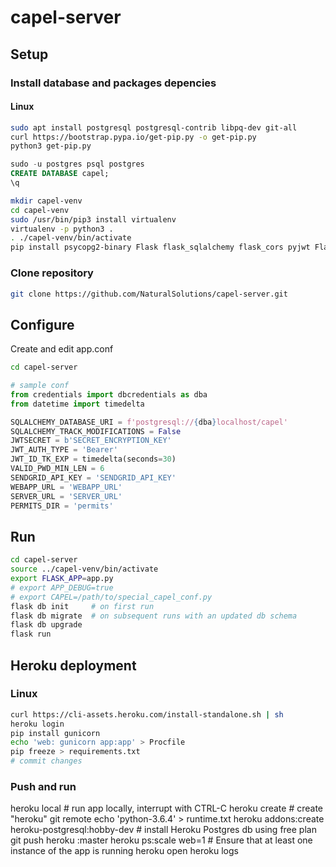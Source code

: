 # capel-server

## Setup

### Install database and packages depencies

#### Linux
```sh
sudo apt install postgresql postgresql-contrib libpq-dev git-all
curl https://bootstrap.pypa.io/get-pip.py -o get-pip.py
python3 get-pip.py
```
```sql
sudo -u postgres psql postgres
CREATE DATABASE capel;
\q
```
```sh
mkdir capel-venv
cd capel-venv
sudo /usr/bin/pip3 install virtualenv
virtualenv -p python3 .
. ./capel-venv/bin/activate
pip install psycopg2-binary Flask flask_sqlalchemy flask_cors pyjwt Flask-Migrate sendgrid reportlab PyPDF2
```

### Clone repository
```sh
git clone https://github.com/NaturalSolutions/capel-server.git
```


## Configure
Create and edit app.conf
```sh
cd capel-server
```

```py
# sample conf
from credentials import dbcredentials as dba
from datetime import timedelta

SQLALCHEMY_DATABASE_URI = f'postgresql://{dba}localhost/capel'
SQLALCHEMY_TRACK_MODIFICATIONS = False
JWTSECRET = b'SECRET_ENCRYPTION_KEY'
JWT_AUTH_TYPE = 'Bearer'
JWT_ID_TK_EXP = timedelta(seconds=30)
VALID_PWD_MIN_LEN = 6
SENDGRID_API_KEY = 'SENDGRID_API_KEY'
WEBAPP_URL = 'WEBAPP_URL'
SERVER_URL = 'SERVER_URL'
PERMITS_DIR = 'permits'

```

## Run

```sh
cd capel-server
source ../capel-venv/bin/activate
export FLASK_APP=app.py
# export APP_DEBUG=true
# export CAPEL=/path/to/special_capel_conf.py
flask db init     # on first run
flask db migrate  # on subsequent runs with an updated db schema
flask db upgrade
flask run
```

## Heroku deployment

### Linux
```sh
curl https://cli-assets.heroku.com/install-standalone.sh | sh
heroku login
pip install gunicorn
echo 'web: gunicorn app:app' > Procfile
pip freeze > requirements.txt
# commit changes
```

### Push and run
heroku local   # run app locally, interrupt with CTRL-C
heroku create  # create "heroku" git remote
echo 'python-3.6.4' > runtime.txt
heroku addons:create heroku-postgresql:hobby-dev  # install Heroku Postgres db using free plan
git push heroku <branchname>:master
heroku ps:scale web=1  # Ensure that at least one instance of the app is running
heroku open
heroku logs
```
